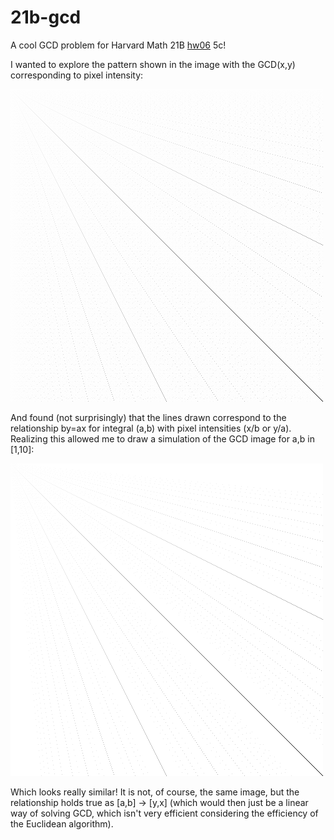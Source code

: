 # 21b-gcd
A cool GCD problem for Harvard Math 21B [hw06](http://sites.fas.harvard.edu/~math21b/handouts/hw06.pdf) 5c!

I wanted to explore the pattern shown in the image with the GCD(x,y) corresponding to pixel intensity:

![The Pattern](https://github.com/johnafish/21b-gcd/blob/master/gcd.png)

And found (not surprisingly) that the lines drawn correspond to the relationship by=ax for integral (a,b) with pixel intensities (x/b or y/a). Realizing this allowed me to draw a simulation of the GCD image for a,b in [1,10]:

![Simulated Image](https://github.com/johnafish/21b-gcd/blob/master/line_intensity.png)

Which looks really similar! It is not, of course, the same image, but the relationship holds true as [a,b] -> [y,x] (which would then just be a linear way of solving GCD, which isn't very efficient considering the efficiency of the Euclidean algorithm).
